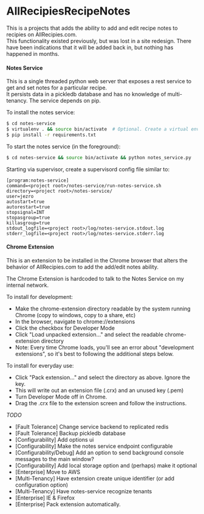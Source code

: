 AllRecipiesRecipeNotes
======================

This is a projects that adds the ability to add and edit recipe notes to recipies on AllRecipies.com.  
This functionality existed previously, but was lost in a site redesign.  There have been indications that
it will be added back in, but nothing has happened in months.

#### Notes Service  
This is a single threaded python web server that exposes a rest service to get and set notes for a particular recipe.  
It persists data in a pickledb database and has no knowledge of multi-tenancy.  The service depends on pip.

To install the notes service:  
```bash
$ cd notes-service
$ virtualenv . && source bin/activate  # Optional. Create a virtual environment.
$ pip install -r requirements.txt
```

To start the notes service (in the foreground):  
```bash
$ cd notes-service && source bin/activate && python notes_service.py
```

Starting via supervisor, create a supervisord config file similar to:  
```
[program:notes-service]
command=<project root>/notes-service/run-notes-service.sh
directory=<project root>/notes-service/
user=jezro
autostart=true
autorestart=true
stopsignal=INT
stopasgroup=true
killasgroup=true
stdout_logfile=<project root>/log/notes-service.stdout.log
stderr_logfile=<project root>/log/notes-service.stderr.log
```

#### Chrome Extension  
This is an extension to be installed in the Chrome browser that alters the behavior of AllRecipies.com to
add the add/edit notes ability.  

The Chrome Extension is hardcoded to talk to the Notes Service on my internal network.

To install for development:  
* Make the chrome-extension directory readable by the system running Chrome (copy to windows, copy to a share, etc)
* In the browser, navigate to chrome://extensions
* Click the checkbox for Developer Mode
* Click "Load unpacked extension..." and select the readable chrome-extension directory
* Note: Every time Chrome loads, you'll see an error about "development extensions", so it's best to following the additional steps below.

To install for everyday use:
* Click "Pack extension..." and select the directory as above.  Ignore the key.
* This will write out an extension file (.crx) and an unused key (.pem)
* Turn Developer Mode off in Chrome.
* Drag the .crx file to the extension screen and follow the instructions.

*TODO*
* [Fault Tolerance] Change service backend to replicated redis
* [Fault Tolerance] Backup pickledb database
* [Configurability] Add options ui
* [Configurability] Make the notes service endpoint configurable
* [Configurability/Debug] Add an option to send background console messages to the main window?
* [Configurability] Add local storage option and (perhaps) make it optional
* [Enterprise] Move to AWS
* [Multi-Tenancy] Have extension create unique identifier (or add configuration option)
* [Multi-Tenancy] Have notes-service recognize tenants
* [Enterprise] IE & Firefox
* [Enterprise] Pack extension automatically.
